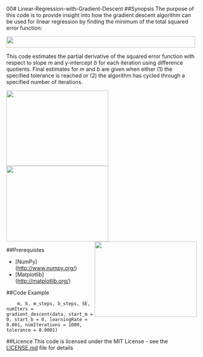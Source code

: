 00# Linear-Regression-with-Gradient-Descent
##Synopsis
The purpose of this code is to provide insight into how the gradient descent algorithm can be used for linear regression by finding the minimum of the total squared error function: 

<img src="https://github.com/pickus91/Linear-Regression-with-Gradient-Descent/blob/master/figure_4.png" align="center" height="30" width="500">

This code estimates the partial derivative of the squared error function with respect to slope *m* and y-intercept *b* for each iteration using difference quotients. Final estimates for *m* and *b* are given when either (1) the specified tolerance is reached or (2) the algorithm has cycled through a specified number of iterations. 

<img src="https://github.com/pickus91/Linear-Regression-with-Gradient-Descent/blob/master/figure_1.png" align="left" height="200" width="270"> 
<img src = "https://github.com/pickus91/Linear-Regression-with-Gradient-Descent/blob/master/figure_2.png" align="center" height="200" width="270"> 
<img src = "https://github.com/pickus91/Linear-Regression-with-Gradient-Descent/blob/master/figure_3.png" align="right" height="200" width="270"> 


##Prerequistes
* [NumPy] (http://www.numpy.org/)
* [Matplotlib] (http://matplotlib.org/)

##Code Example
```
    m, b, m_steps, b_steps, SE, numIters = gradient_descent(data, start_m = 0, start_b = 0, learningRate = 0.001, numIterations = 1000, tolerance = 0.0001)

```

##Licence
This code is licensed under the MIT License - see the [LICENSE.md](LICENSE.md) file for details





